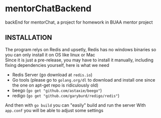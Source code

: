 # mentorChatBackend
backEnd for mentorChat, a project for homework in BUAA mentor project

## INSTALLATION
The program relys on Redis and upsetly, Redis has no windows binaries so you can only install it on OS like linux or Mac  
Since it is just a pre-release, you may have to install it manually, including fixing dependencies yourself, here is what we need
  
+ Redis Server (go download at <code>redis.io</code>)
+ Go tools (please go to <code>golang.org/dl</code> to download and install one since the one on apt-get repo is ridiculously old)
+ beego (<code>go get "github.com/astaxie/beego"</code>)
+ redigo (<code>go get "github.com/garyburd/redigo/redis"</code>)

And then with <code>go build</code> you can "easily" build and run the server
With <code>app.conf</code> you will be able to adjust some settings
